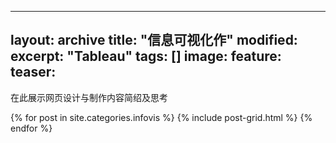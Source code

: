  ---
layout: archive
title: "信息可视化作"
modified:
excerpt: "Tableau"
tags: []
image: 
  feature: 
  teaser:
 ---
 在此展示网页设计与制作内容简绍及思考
<div class="tiles">
{% for post in site.categories.infovis %}
  {% include post-grid.html %}
{% endfor %}
</div>
